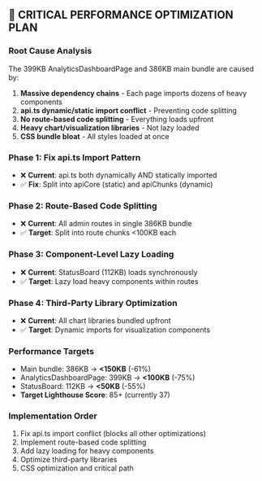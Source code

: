 ## 🚀 **CRITICAL PERFORMANCE OPTIMIZATION PLAN**

### **Root Cause Analysis**
The 399KB AnalyticsDashboardPage and 386KB main bundle are caused by:

1. **Massive dependency chains** - Each page imports dozens of heavy components
2. **api.ts dynamic/static import conflict** - Preventing code splitting
3. **No route-based code splitting** - Everything loads upfront
4. **Heavy chart/visualization libraries** - Not lazy loaded
5. **CSS bundle bloat** - All styles loaded at once

### **Phase 1: Fix api.ts Import Pattern**
- ❌ **Current**: api.ts both dynamically AND statically imported
- ✅ **Fix**: Split into apiCore (static) and apiChunks (dynamic)

### **Phase 2: Route-Based Code Splitting**
- ❌ **Current**: All admin routes in single 386KB bundle
- ✅ **Target**: Split into route chunks <100KB each

### **Phase 3: Component-Level Lazy Loading**
- ❌ **Current**: StatusBoard (112KB) loads synchronously
- ✅ **Target**: Lazy load heavy components within routes

### **Phase 4: Third-Party Library Optimization**
- ❌ **Current**: All chart libraries bundled upfront
- ✅ **Target**: Dynamic imports for visualization components

### **Performance Targets**
- Main bundle: 386KB → **<150KB** (-61%)
- AnalyticsDashboardPage: 399KB → **<100KB** (-75%)
- StatusBoard: 112KB → **<50KB** (-55%)
- **Target Lighthouse Score**: 85+ (currently 37)

### **Implementation Order**
1. Fix api.ts import conflict (blocks all other optimizations)
2. Implement route-based code splitting
3. Add lazy loading for heavy components
4. Optimize third-party libraries
5. CSS optimization and critical path
